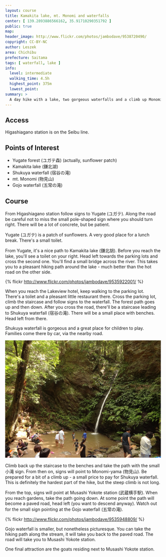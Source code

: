 ```yaml
---
layout: course
title: Kamakita lake, mt. Monomi and waterfalls
center: [ 139.2893886566162, 35.91710290351792 ]
public: true
map:
header_image: http://www.flickr.com/photos/jambodave/9538720490/
copyright: CC-BY-NC
author: Leszek
area: Chichibu
prefecture: Saitama
tags: [ waterfall, lake ]
info:
  level: intermediate
  walking_time: 4.5h
  highest_point: 375m
  lowest_point:
summary: >
  A day hike with a lake, two gorgeous waterfalls and a climb up Monomi mountain. Except for the top of Monomi-yama, most of the course is relatively easy. Recommended for beginners.
---
```


## Access ##
Higashiagano station is on the Seibu line.

## Points of Interest ##

 - Yugate forest (ユガテ森) (actually, sunflower patch)
 - Kamakita lake (鎌北湖)
 - Shukuya waterfall (宿谷の滝)
 - mt. Monomi (物見山)
 - Gojo waterfall (五常の滝)

## Course ##
From Higashiagano station follow signs to Yugate (ユガテ). Along the road be careful not to miss the small pole-shaped sign where you should turn right. There will be a lot of concrete, but be patient.

Yugate (ユガテ) is a patch of sunflowers. A very good place for a lunch break. There's a small toilet.

From Yugate, it's a nice path to Kamakita lake (鎌北胡). Before you reach the lake, you'll see a toilet on your right. Head left towards the parking lots and cross the second one. You'll find a small bridge across the river. This takes you to a pleasant hiking path around the lake - much better than the hot road on the other side.

{% flickr http://www.flickr.com/photos/jambodave/9535922001/ %}

When you reach the Lakeview hotel, keep walking to the parking lot. There's a toilet and a pleasant little restaurant there. Cross the parking lot, climb the staircase and follow signs to the waterfall. The forest path goes up and then down. After you cross the road, there'll be a staircase leading to Shukuya waterfall (宿谷の滝). There will be a small place with benches. Head left from there.

Shukuya waterfall is gorgeous and a great place for children to play. Families come there by car, via the nearby road.

![Shukuya waterfall](DSC01531.JPG)

Climb back up the staircase to the benches and take the path with the small 小滝 sign. From then on, signs will point to Monomi-yama (物見山). Be prepared for a bit of a climb up - a small price to pay for Shukuya waterfall. This is definitely the hardest part of the hike, but the steep climb is not long.

From the top, signs will point at Musashi Yokote station (武蔵横手駅). When you reach gardens, take the path going down. At some point the path will become a paved road, head left (you want to descend anyway). Watch out for the small sign pointing at the Gojo waterfall (五常の滝).

{% flickr http://www.flickr.com/photos/jambodave/9535948809/ %}

Gojo waterfall is smaller, but nonetheless picturesque. You can take the hiking path along the stream, it will take you back to the paved road. The road will take you to Musashi Yokote station.

One final attraction are the goats residing next to Musashi Yokote station.

